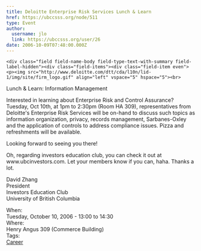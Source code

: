```yaml
---
title: Deloitte Enterprise Risk Services Lunch & Learn 
href: https://ubccsss.org/node/511
type: Event
author:
  username: jlo
  link: https://ubccsss.org/user/26
date: 2006-10-09T07:48:00.000Z
---
```



    <div class="field field-name-body field-type-text-with-summary field-label-hidden"><div class="field-items"><div class="field-item even"><p><img src="http://www.deloitte.com/dtt/cda/l10n/lid-1/img/site/firm_logo.gif" align="left" vspace="5" hspace="5"><br>
Lunch &amp; Learn: Information Management</p>
<p>Interested in learning about Enterprise Risk and Control Assurance?  Tuesday, Oct 10th, at 1pm to 2:30pm (Room HA 309), representatives from Deloitte&apos;s Enterprise Risk Services will be on-hand to discuss such topics as information organization, privacy, records management, Sarbanes-Oxley and the application of controls to address compliance issues.  Pizza and refreshments will be available.</p>
<p>Looking forward to seeing you there!</p>
<p>Oh, regarding investors education club, you can check it out at www.ubcinvestors.com. Let your members know if you can, haha. Thanks a lot. </p>
<p>David Zhang<br>
President<br>
Investors Education Club<br>
University of British Columbia</p>
</div></div></div><div class="field field-name-field-dates field-type-datetime field-label-above"><div class="field-label">When:&#xA0;</div><div class="field-items"><div class="field-item even"><span class="date-display-single">Tuesday, October 10, 2006 - <span class="date-display-range"><span class="date-display-start">13:00</span> to <span class="date-display-end">14:30</span></span></span></div></div></div><div class="field field-name-field-location field-type-text field-label-above"><div class="field-label">Where:&#xA0;</div><div class="field-items"><div class="field-item even">Henry Angus 309 (Commerce Building)</div></div></div>    <footer>
    <div class="field field-name-field-tags field-type-taxonomy-term-reference field-label-above"><div class="field-label">Tags:&#xA0;</div><div class="field-items"><div class="field-item even"><a href="/career">Career</a></div></div></div>      </footer>
    